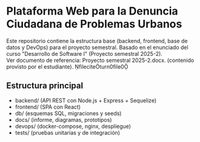 # Plataforma Web para la Denuncia Ciudadana de Problemas Urbanos

Este repositorio contiene la estructura base (backend, frontend, base de datos y DevOps) para el proyecto semestral.
Basado en el enunciado del curso "Desarrollo de Software I" (Proyecto semestral 2025-2).  
Ver documento de referencia: Proyecto semestral 2025-2.docx. (contenido provisto por el estudiante). fileciteturn0file0

## Estructura principal
- backend/  (API REST con Node.js + Express + Sequelize)
- frontend/ (SPA con React)
- db/ (esquemas SQL, migraciones y seeds)
- docs/ (informe, diagramas, prototipos)
- devops/ (docker-compose, nginx, despliegue)
- tests/ (pruebas unitarias y de integración)
